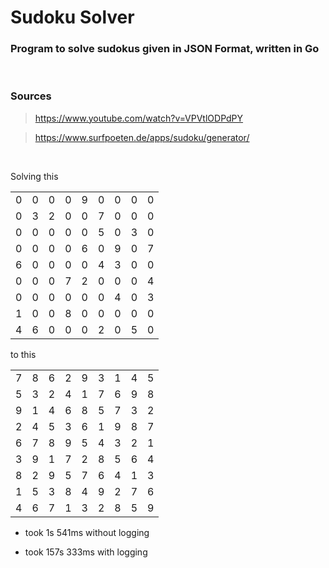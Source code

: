 # Sudoku Solver

### **Program to solve sudokus given in JSON Format, written in Go**

<br>

### Sources
> https://www.youtube.com/watch?v=VPVtlODPdPY

> https://www.surfpoeten.de/apps/sudoku/generator/

<br>

Solving this

| | | | | | | | | |
|-|-|-|-|-|-|-|-|-|
|0|0|0|0|9|0|0|0|0|
|0|3|2|0|0|7|0|0|0|
|0|0|0|0|0|5|0|3|0|
|0|0|0|0|6|0|9|0|7|
|6|0|0|0|0|4|3|0|0|
|0|0|0|7|2|0|0|0|4|
|0|0|0|0|0|0|4|0|3|
|1|0|0|8|0|0|0|0|0|
|4|6|0|0|0|2|0|5|0|

to this

| | | | | | | | | |
|-|-|-|-|-|-|-|-|-|
|7|8|6|2|9|3|1|4|5|
|5|3|2|4|1|7|6|9|8|
|9|1|4|6|8|5|7|3|2|
|2|4|5|3|6|1|9|8|7|
|6|7|8|9|5|4|3|2|1|
|3|9|1|7|2|8|5|6|4|
|8|2|9|5|7|6|4|1|3|
|1|5|3|8|4|9|2|7|6|
|4|6|7|1|3|2|8|5|9|

- took 1s 541ms without logging

- took 157s 333ms with logging